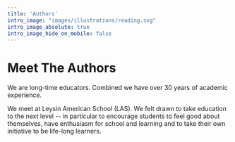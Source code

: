 ```yaml
---
title: 'Authors'
intro_image: "images/illustrations/reading.svg"
intro_image_absolute: true
intro_image_hide_on_mobile: false
---
```


# Meet The Authors

We are long-time educators.  Combined we have over 30 years of academic experience.

We meet at Leysin American School (LAS). We felt drawn to take education to the next level -- in particular to encourage students to feel good about themselves, have enthusiasm for school and learning and to take their own initiative to be life-long learners.
